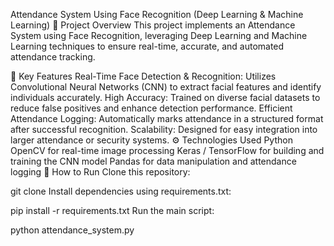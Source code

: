 Attendance System Using Face Recognition (Deep Learning & Machine Learning)
📌 Project Overview
This project implements an Attendance System using Face Recognition, leveraging Deep Learning and Machine Learning techniques to ensure real-time, accurate, and automated attendance tracking.

🚀 Key Features
Real-Time Face Detection & Recognition: Utilizes Convolutional Neural Networks (CNN) to extract facial features and identify individuals accurately.
High Accuracy: Trained on diverse facial datasets to reduce false positives and enhance detection performance.
Efficient Attendance Logging: Automatically marks attendance in a structured format after successful recognition.
Scalability: Designed for easy integration into larger attendance or security systems.
⚙️ Technologies Used
Python
OpenCV for real-time image processing
Keras / TensorFlow for building and training the CNN model
Pandas for data manipulation and attendance logging
📂 How to Run
Clone this repository:

git clone <repo-url>
Install dependencies using requirements.txt:

pip install -r requirements.txt
Run the main script:

python attendance_system.py

